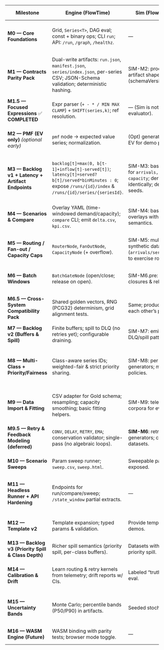 | Milestone                                           | Engine (FlowTime)                                                                                                                                             | Sim (FlowTime-Sim)                                                                                            | UI (FlowTime.UI)                                          | Acceptance (shared)                                                              |
| --------------------------------------------------- | ------------------------------------------------------------------------------------------------------------------------------------------------------------- | ------------------------------------------------------------------------------------------------------------- | --------------------------------------------------------- | -------------------------------------------------------------------------------- |
| **M0 — Core Foundations**                           | Grid, `Series<T>`, DAG eval; const + binary ops; CLI `run`; API: `/run`, `/graph`, `/healthz`.                                                                | —                                                                                                             | Minimal chart reading API/CSV.                            | Deterministic eval, cycle detection; chart shows demand/served.                  |
| **M1 — Contracts Parity Pack**                      | Dual-write artifacts: `run.json`, `manifest.json`, `series/index.json`, per-series CSV; JSON-Schema validation; deterministic hashing.                        | SIM-M2: produce **same** artifact shapes (schemaVersion 1).                                                   | Renders exclusively from artifacts (no bespoke payloads). | CI schema validation; CLI vs API parity; Sim pack consumable by Engine adapters. |
| **M1.5 — Focused Expressions** ✅ **COMPLETED**      | Expr parser (`+ - * / MIN MAX CLAMP`) + `SHIFT(series,k)`; ref resolution.                                                                                    | — (Sim is not an expr evaluator).                                                                             | Example models; verify SHIFT lag visually.                | SHIFT unit tests; no algebraic loops.                                            |
| **M2 — PMF (EV only)** *(optional early)*           | `pmf` node → expected value series; normalization.                                                                                                            | (Opt) generator matching EV for demo parity.                                                                  | Metadata note: “PMF normalized.”                          | PMF probs sum≈1; expected values match CSV.                                      |
| **M3 — Backlog v1 + Latency + Artifact Endpoints**  | `backlog[t]=max(0, b[t-1]+inflow[t]-served[t])`; `latency[t]=served? b[t]/served*binMinutes : 0`; expose `/runs/{id}/index` & `/runs/{id}/series/{seriesId}`. | SIM-M3: basic generators for `arrivals, served, capacity`; derive `backlog` identically; deterministic seeds. | Run metadata viewer, series picker, conservation badge.   | Conservation holds; div-by-zero safe; artifact endpoints stream correctly.       |
| **M4 — Scenarios & Compare**                        | Overlay YAML (time-windowed demand/capacity); `compare` CLI; emit `delta.csv`, `kpi.csv`.                                                                     | SIM-M4: baseline + overlays with same semantics.                                                              | Overlay editor; side-by-side charts; KPI deltas.          | Overlay invariants; Engine↔Sim compare reproducible.                             |
| **M5 — Routing / Fan-out / Capacity Caps**          | `RouterNode`, `FanOutNode`, `CapacityNode` (+ overflow).                                                                                                      | SIM-M5: multi-path synthetic data (`arrivals/served/overflow`) to exercise routing.                           | Graph visualizer; hover sparklines.                       | Splits sum to 1; overflow computed; path conservation verified.                  |
| **M6 — Batch Windows**                              | `BatchGateNode` (open/close; release on open).                                                                                                                | SIM-M6.pre: periodic closures & releases.                                                                     | Shaded batch window overlays.                             | Visible batch spikes; gate schedule aligns to bins.                              |
| **M6.5 — Cross-System Compatibility Pack**          | Shared golden vectors, RNG (PCG32) determinism, grid alignment tests.                                                                                         | Same; produce/consume each other’s packs in CI.                                                               | Badge in run metadata when cross-validation passes.       | Both sides pass integration suite without code changes.                          |
| **M7 — Backlog v2 (Buffers & Spill)**               | Finite buffers; spill to DLQ (no retries yet); configurable draining.                                                                                         | SIM-M7: emit controlled DLQ/spill patterns.                                                                   | DLQ/spill indicators & area overlays.                     | Conservation with spill; buffer limits enforced.                                 |
| **M8 — Multi-Class + Priority/Fairness**            | Class-aware series IDs; weighted-fair & strict priority sharing.                                                                                              | SIM-M8: per-class generators; mirrored policies.                                                              | Class segmentation controls & legend.                     | Per-class + aggregate conservation; policy conformance under binding capacity.   |
| **M9 — Data Import & Fitting**                      | CSV adapter for Gold schema; resampling; capacity smoothing; basic fitting helpers.                                                                           | SIM-M9: telemetry-like corpora for eval.                                                                      | Telemetry overlay & fit metrics.                          | Bins align post-resample; fitting improves objective on test set.                |
| **M9.5 — Retry & Feedback Modeling** **(deferred)** | `CONV`, `DELAY`, `RETRY`, `EMA`; conservation validator; single-pass (no algebraic loops).                                                                    | **SIM-M6**: retry kernel/echo generators; conservation datasets.                                              | Retry echo viz; conservation diagnostics.                 | Retry volumes match kernels; conservation holds with retries & DLQ.              |
| **M10 — Scenario Sweeps**                           | Param sweep runner; `sweep.csv`, `sweep.html`.                                                                                                                | Sweepable parameters exposed.                                                                                 | Sweep explorer with facets/brush.                         | Reproducible grid; stable KPIs across runs.                                      |
| **M11 — Headless Runner + API Hardening**           | Endpoints for run/compare/sweep; `/state_window` partial extracts.                                                                                            | —                                                                                                             | UI switches to API e2e (no stubs).                        | e2e smoke suite green; windowed extracts bounded and correct.                    |
| **M12 — Template v2**                               | Template expansion; typed params & validation.                                                                                                                | Provide template packs for demos.                                                                             | Template explorer & generated forms.                      | Idempotent expansion; clear validation errors in UI.                             |
| **M13 — Backlog v3 (Priority Spill & Class Depth)** | Richer spill semantics (priority spill, per-class buffers).                                                                                                   | Datasets with controlled priority spill.                                                                      | DLQ vs main queue visuals; class filters.                 | Class-aware spill invariants pass.                                               |
| **M14 — Calibration & Drift**                       | Learn routing & retry kernels from telemetry; drift reports w/ CIs.                                                                                           | Labeled “truth” datasets for eval.                                                                            | Drift dashboard.                                          | Calibration reduces error; drift alerts on synthetic regressions.                |
| **M15 — Uncertainty Bands**                         | Monte Carlo; percentile bands (P50/P90) in artifacts.                                                                                                         | Seeded stochastic variants.                                                                                   | Shaded percentile bands; toggles.                         | Deterministic with fixed seeds; percentile math correct.                         |
| **M16 — WASM Engine (Future)**                      | WASM binding with parity tests; browser mode toggle.                                                                                                          | —                                                                                                             | Run mode switch (Server/WASM).                            | Byte-level parity on golden vectors.                                             |
